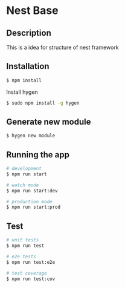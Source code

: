 
# Nest Base

## Description

This is a idea for structure of nest framework

## Installation

```bash
$ npm install
```

Install hygen
```bash
$ sudo npm install -g hygen
```

## Generate new module
```bash
$ hygen new module
```

## Running the app

```bash
# development
$ npm run start

# watch mode
$ npm run start:dev

# production mode
$ npm run start:prod
```


## Test

```bash
# unit tests
$ npm run test

# e2e tests
$ npm run test:e2e

# test coverage
$ npm run test:cov
```
